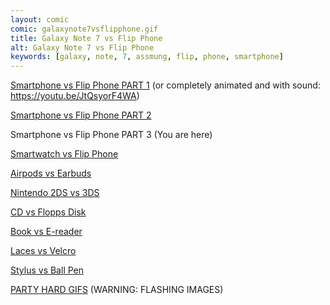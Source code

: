 ```yaml
---
layout: comic
comic: galaxynote7vsflipphone.gif
title: Galaxy Note 7 vs Flip Phone
alt: Galaxy Note 7 vs Flip Phone
keywords: [galaxy, note, 7, assmung, flip, phone, smartphone]
---
```


[Smartphone vs Flip Phone PART 1](http://lolnein.com/2013/08/28/smartphones/) (or completely animated and with sound: https://youtu.be/JtQsyorF4WA)

[Smartphone vs Flip Phone PART 2](http://lolnein.com/2014/10/01/smartphones2/)

Smartphone vs Flip Phone PART 3 (You are here)

[Smartwatch vs Flip Phone](http://lolnein.com/2015/04/24/smartwatches/)

[Airpods vs Earbuds](http://lolnein.com/2016/09/08/airpodsvsearbuds/)

[Nintendo 2DS vs 3DS](http://lolnein.com/2013/09/06/2ds/)

[CD vs Flopps Disk](http://lolnein.com/2015/05/11/cdvsfloppydisk/)

[Book vs E-reader](http://lolnein.com/2016/03/03/bookvsereader/)

[Laces vs Velcro](http://lolnein.com/2016/07/28/lacesvsvelcro/)

[Stylus vs Ball Pen](http://lolnein.com/2015/09/25/stylusvsballpen/)

[PARTY HARD GIFS](http://blog.lolnein.com/2013/09/19/partyhard/) (WARNING: FLASHING IMAGES)
